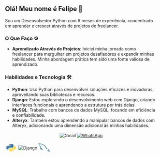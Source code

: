 ## **Olá! Meu nome é Felipe** 👋

Sou um Desenvolvedor Python com 6 meses de experiência, concentrado em aprender e crescer através de projetos de freelancer.

### **O Que Faço** ⚙️

- **Aprendizado Através de Projetos**: Iniciei minha jornada como freelancer para mergulhar em projetos desafiadores e expandir minhas habilidades. Minha abordagem prática tem sido uma fonte valiosa de aprendizado.

### **Habilidades e Tecnologia** 🛠️

- **Python**: Uso Python para desenvolver soluções eficazes e inovadoras, aproveitando suas bibliotecas e recursos.
- **Django**: Estou explorando o desenvolvimento web com Django, criando interfaces funcionais e aprendendo a estrutura por trás delas.
- **MySQL**: Trabalho com bancos de dados MySQL, focando em eficiência e confiabilidade.
- **Alteryx**: Também estou aprendendo a manipular bancos de dados com Alteryx, adicionando uma dimensão adicional às minhas habilidades.
<div align="center">
<a [href="mailto:felipe.c.lima1604@gmail.com](mailto:href=%22mailto:felipe.c.lima1604@gmail.com)"><img align="center" alt="Gmail" height="30" width="100" src="https://img.shields.io/badge/Gmail-D14836?style=for-the-badge&logo=gmail&logoColor=white"></a>
<a href="https://wa.me/5521967094378"><img align="center" alt="WhatsApp" height="30" width="100" src="https://img.shields.io/badge/WhatsApp-25D366?style=for-the-badge&logo=whatsapp&logoColor=white"></a>
</div>

<div style="display: inline_block"><br>
<img align="center" alt="Python" height="30" width="40" src="https://raw.githubusercontent.com/devicons/devicon/master/icons/python/python-original.svg">
<img align="center" alt="Django" height="30" width="40" src="https://cdn.jsdelivr.net/gh/devicons/devicon/icons/django/django-plain.svg">
<img align="center" alt="MySQL" height="30" width="40" src="https://raw.githubusercontent.com/devicons/devicon/master/icons/mysql/mysql-original.svg">
</div>
